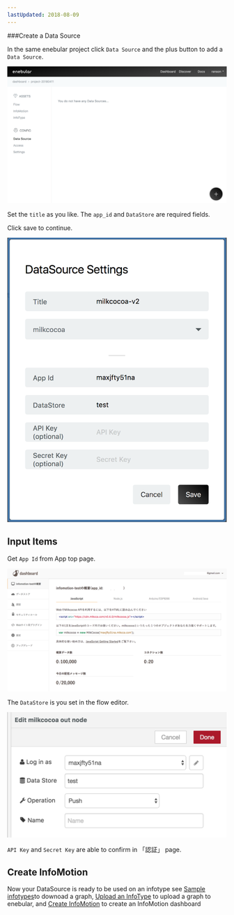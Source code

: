 ```yaml
---
lastUpdated: 2018-08-09
---
```


###Create a Data Source 

In the same enebular project click `Data Source` and the plus button to add a 
`Data Source`. 

![CreateDataSource-dataSource](./../../../../img/InfoMotion/DataSource/Milkcocoa-v2/CreateDataSource-dataSource.png)

Set the `title` as you like. The `app_id` and `DataStore` are required fields.

Click save to continue. 

![CreateDataSource-settings](./../../../../img/InfoMotion/DataSource/Milkcocoa-v2/CreateDataSource-settings.png)


## Input Items

Get `App Id` from App top page.

![Setup-appDashboard](./../../../../img/InfoMotion/DataSource/Milkcocoa-v2/Setup-appDashboard.png)

The `DataStore` is you set in the flow editor.

![CreateFlow-milkcocoaNode](./../../../../img/InfoMotion/DataSource/Milkcocoa-v2/CreateFlow-milkcocoaNode.png)

 `API Key` and `Secret Key`  are able to confirm in 「認証」 page.

## Create InfoMotion

Now your DataSource is ready to be used on an infotype see 
[Sample infotypes](./../../SampleInfoTypes.md)to downoad a graph, 
[Upload an InfoType](./../../UploadInfoType.md) to upload a graph to enebular, 
and [Create InfoMotion](./../../CreateInfoMotion.md) to create an InfoMotion dashboard